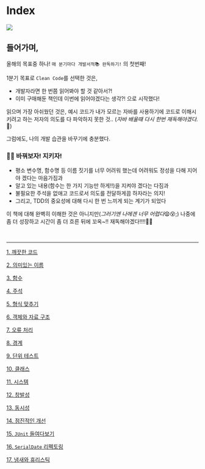 # Index

![](https://velog.velcdn.com/images/april_5/post/ca95a6fb-6fa7-499d-805a-5fa59554063a/image.png)

## 들어가며,

올해의 목표중 하나! `매 분기마다 개발서적📚 완독하기!` 의 첫번째!

1분기 목표로 `Clean Code`를 선택한 것은,

- 개발자라면 한 번쯤 읽어봐야 할 것 같아서?!
- 이미 구매해둔 책인데 이번에 읽어야겠다는 생각?!
  으로 시작했다!

읽으며 가장 아쉬웠던 것은,
예시 코드가 내가 모르는 자바를 사용하기에 코드로 이해시키려고 하는 저자의 의도를 다 파악하지 못한 것..
(*자바 배울떄 다시 한번 재독해야겠다.*💪)

그럼에도, 나의 개발 습관을 바꾸기에 충분했다.

### 💪💪 바꿔보자! 지키자!

- 평소 변수명, 함수명 등 이름 짓기를 너무 어려워 했는데 어려워도 정성을 다해 지어야 겠다는 마음가짐과
- 알고 있는 내용(함수는 한 가지 기능만 하게!!)을 지켜야 겠다는 다짐과
- 불필요한 주석을 없애고 코드로서 의도를 전달하게끔 하자라는 의지!
- 그리고, TDD의 중요성에 대해 다시 한 번 느끼게 되는 계기가 되었다

이 책에 대해 완벽히 이해한 것은 아니지만(*그러기엔 나에겐 너무 어렵다*😧😵;)
나중에 좀 더 성장하고 시간이 좀 더 흐른 뒤에 꼬옥~!! 재독해야겠다!!!!🫠🫠

<br />

---

[1. 깨끗한 코드](https://github.com/yurim45/clean-code/blob/main/items/1/1.md)

[2. 의미있는 이름](https://github.com/yurim45/clean-code/blob/main/items/2/2.md)

[3. 함수](https://github.com/yurim45/clean-code/blob/main/items/3/3.md)

[4. 주석](https://github.com/yurim45/clean-code/blob/main/items/4/4.md)

[5. 형식 맞추기](https://github.com/yurim45/clean-code/blob/main/items/5/5.md)

[6. 객체와 자료 구조](https://github.com/yurim45/clean-code/blob/main/items/6/6.md)

[7. 오류 처리](https://github.com/yurim45/clean-code/blob/main/items/7/7.md)

[8. 경계](https://github.com/yurim45/clean-code/blob/main/items/8/8.md)

[9. 단위 테스트](https://github.com/yurim45/clean-code/blob/main/items/9/9.md)

[10. 클래스](https://github.com/yurim45/clean-code/blob/main/items/10/10.md)

[11. 시스템](https://github.com/yurim45/clean-code/blob/main/items/11/11.md)

[12. 창발성](https://github.com/yurim45/clean-code/blob/main/items/12/12.md)

[13. 동시성](https://github.com/yurim45/clean-code/blob/main/items/13/13.md)

[14. 점진적인 개선](https://github.com/yurim45/clean-code/blob/main/items/14/14.md)

[15. `JUnit` 들여다보기](https://github.com/yurim45/clean-code/blob/main/items/15/15.md)

[16. `SerialDate` 리펙토링](https://github.com/yurim45/clean-code/blob/main/items/16/16.md)

[17. 냄새와 휴리스틱](https://github.com/yurim45/clean-code/blob/main/items/17/17.md)




